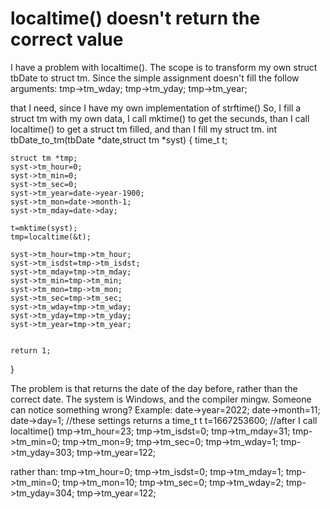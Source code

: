 
# localtime() doesn't return the correct value

I have a problem with localtime(). The scope is to transform my own struct tbDate to struct tm.
Since the simple assignment doesn't fill the follow arguments:
tmp->tm_wday;
tmp->tm_yday;
tmp->tm_year;

that I need, since I have my own implementation of strftime() So, I fill a struct tm with my own data, I call mktime() to get the secunds, than I call localtime() to get a struct tm filled, and than I fill my struct tm.
int tbDate_to_tm(tbDate *date,struct tm *syst)
{
    time_t t;

    struct tm *tmp;
    syst->tm_hour=0;
    syst->tm_min=0;
    syst->tm_sec=0;
    syst->tm_year=date->year-1900;
    syst->tm_mon=date->month-1;
    syst->tm_mday=date->day;
    
    t=mktime(syst);
    tmp=localtime(&t);
    
    syst->tm_hour=tmp->tm_hour;
    syst->tm_isdst=tmp->tm_isdst;
    syst->tm_mday=tmp->tm_mday;
    syst->tm_min=tmp->tm_min;
    syst->tm_mon=tmp->tm_mon;
    syst->tm_sec=tmp->tm_sec;
    syst->tm_wday=tmp->tm_wday;
    syst->tm_yday=tmp->tm_yday;
    syst->tm_year=tmp->tm_year;


    return 1;
}

The problem is that returns the date of the day before, rather than the correct date.
The system is Windows, and the compiler mingw.
Someone can notice something wrong?
Example:
date->year=2022;
date->month=11;
date->day=1;
//these settings returns a time_t t
t=1667253600;
//after I call localtime()
tmp->tm_hour=23;
tmp->tm_isdst=0;
tmp->tm_mday=31;
tmp->tm_min=0;
tmp->tm_mon=9;
tmp->tm_sec=0;
tmp->tm_wday=1;
tmp->tm_yday=303;
tmp->tm_year=122;

rather than:
tmp->tm_hour=0;
tmp->tm_isdst=0;
tmp->tm_mday=1;
tmp->tm_min=0;
tmp->tm_mon=10;
tmp->tm_sec=0;
tmp->tm_wday=2;
tmp->tm_yday=304;
tmp->tm_year=122;


        